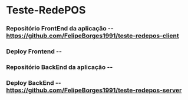 # Teste-RedePOS

### Repositório FrontEnd da aplicação -- https://github.com/FelipeBorges1991/teste-redepos-client

### Deploy Frontend --

### Repositório BackEnd da aplicação --

### Deploy BackEnd -- https://github.com/FelipeBorges1991/teste-redepos-server
